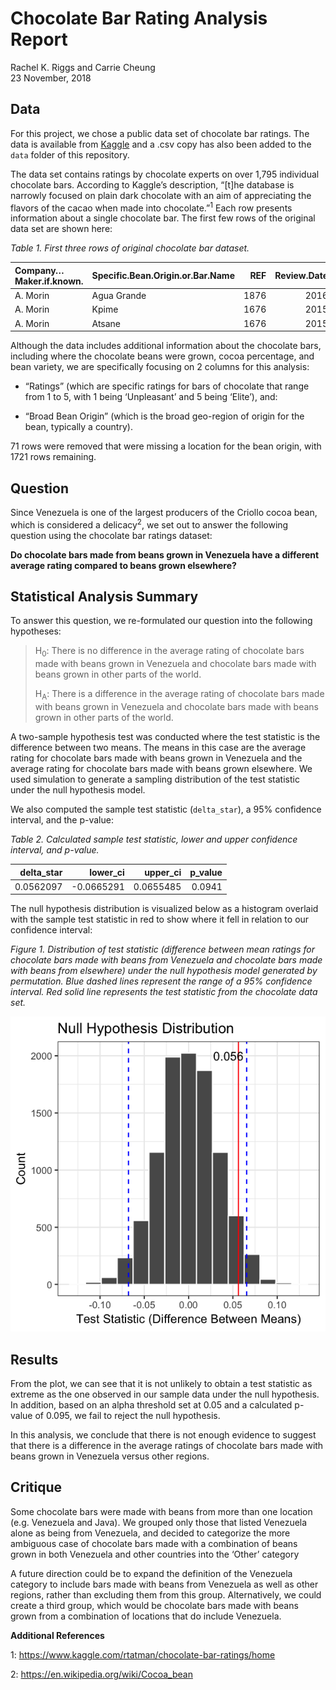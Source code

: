 Chocolate Bar Rating Analysis Report
================
Rachel K. Riggs and Carrie Cheung
<br>23 November, 2018

## Data

For this project, we chose a public data set of chocolate bar ratings.
The data is available from
[Kaggle](https://www.kaggle.com/rtatman/chocolate-bar-ratings) and a
.csv copy has also been added to the `data` folder of this repository.

The data set contains ratings by chocolate experts on over 1,795
individual chocolate bars. According to Kaggle’s description, “\[t\]he
database is narrowly focused on plain dark chocolate with an aim of
appreciating the flavors of the cacao when made into
chocolate.”<sup>1</sup> Each row presents information about a single
chocolate bar. The first few rows of the original data set are shown
here:

*Table 1. First three rows of original chocolate bar
dataset.*

| Company…Maker.if.known. | Specific.Bean.Origin.or.Bar.Name |  REF | Review.Date | Cocoa.Percent | Company.Location | Rating | Bean.Type | Broad.Bean.Origin |
| :---------------------- | :------------------------------- | ---: | ----------: | :------------ | :--------------- | -----: | :-------- | :---------------- |
| A. Morin                | Agua Grande                      | 1876 |        2016 | 63%           | France           |   3.75 |           | Sao Tome          |
| A. Morin                | Kpime                            | 1676 |        2015 | 70%           | France           |   2.75 |           | Togo              |
| A. Morin                | Atsane                           | 1676 |        2015 | 70%           | France           |   3.00 |           | Togo              |

Although the data includes additional information about the chocolate
bars, including where the chocolate beans were grown, cocoa percentage,
and bean variety, we are specifically focusing on 2 columns for this
analysis:

  - “Ratings” (which are specific ratings for bars of chocolate that
    range from 1 to 5, with 1 being ‘Unpleasant’ and 5 being ‘Elite’),
    and:

  - “Broad Bean Origin” (which is the broad geo-region of origin for the
    bean, typically a country).

71 rows were removed that were missing a location for the bean origin,
with 1721 rows remaining.

## Question

Since Venezuela is one of the largest producers of the Criollo cocoa
bean, which is considered a delicacy<sup>2</sup>, we set out to answer
the following question using the chocolate bar ratings dataset:

**Do chocolate bars made from beans grown in Venezuela have a different
average rating compared to beans grown elsewhere?**

## Statistical Analysis Summary

To answer this question, we re-formulated our question into the
following hypotheses:

> H<sub>0</sub>: There is no difference in the average rating of
> chocolate bars made with beans grown in Venezuela and chocolate bars
> made with beans grown in other parts of the world.
> 
> H<sub>A</sub>: There is a difference in the average rating of
> chocolate bars made with beans grown in Venezuela and chocolate bars
> made with beans grown in other parts of the world.

A two-sample hypothesis test was conducted where the test statistic is
the difference between two means. The means in this case are the average
rating for chocolate bars made with beans grown in Venezuela and the
average rating for chocolate bars made with beans grown elsewhere. We
used simulation to generate a sampling distribution of the test
statistic under the null hypothesis model.

We also computed the sample test statistic (`delta_star`), a 95%
confidence interval, and the p-value:

*Table 2. Calculated sample test statistic, lower and upper confidence
interval, and p-value.*

| delta\_star |   lower\_ci | upper\_ci | p\_value |
| ----------: | ----------: | --------: | -------: |
|   0.0562097 | \-0.0665291 | 0.0655485 |   0.0941 |

The null hypothesis distribution is visualized below as a histogram
overlaid with the sample test statistic in red to show where it fell in
relation to our confidence interval:

*Figure 1. Distribution of test statistic (difference between mean
ratings for chocolate bars made with beans from Venezuela and chocolate
bars made with beans from elsewhere) under the null hypothesis model
generated by permutation. Blue dashed lines represent the range of a 95%
confidence interval. Red solid line represents the test statistic from
the chocolate data set.*

![](../results/choc_ratings_analysis_viz.png)

## Results

From the plot, we can see that it is not unlikely to obtain a test
statistic as extreme as the one observed in our sample data under the
null hypothesis. In addition, based on an alpha threshold set at 0.05
and a calculated p-value of 0.095, we fail to reject the null
hypothesis.

In this analysis, we conclude that there is not enough evidence to
suggest that there is a difference in the average ratings of chocolate
bars made with beans grown in Venezuela versus other regions.

## Critique

Some chocolate bars were made with beans from more than one location
(e.g. Venezuela and Java). We grouped only those that listed Venezuela
alone as being from Venezuela, and decided to categorize the more
ambiguous case of chocolate bars made with a combination of beans grown
in both Venezuela and other countries into the ‘Other’ category

A future direction could be to expand the definition of the Venezuela
category to include bars made with beans from Venezuela as well as other
regions, rather than excluding them from this group. Alternatively, we
could create a third group, which would be chocolate bars made with
beans grown from a combination of locations that do include Venezuela.

**Additional References**

1: <https://www.kaggle.com/rtatman/chocolate-bar-ratings/home>

2: <https://en.wikipedia.org/wiki/Cocoa_bean>
